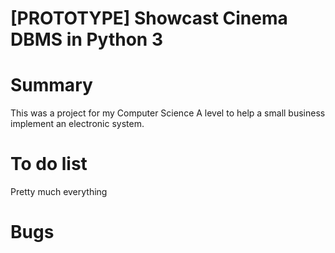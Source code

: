 # [PROTOTYPE] Showcast Cinema DBMS in Python 3 

# Summary

This was a project for my Computer Science A level to help a small business implement an electronic system. 

# To do list 

Pretty much everything 

# Bugs 


